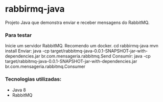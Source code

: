 # rabbirmq-java

Projeto Java que demonstra enviar e receber mensagens do RabbitMQ.

### Para testar
Inicie um servidor RabbitMQ. Recomendo um docker.
cd rabbirmq-java
mvn install
Enviar: java -cp target/rabbitmq-java-0.0.1-SNAPSHOT-jar-with-dependencies.jar br.com.mensageria.rabbitmq.Send
Consumir: java -cp target/rabbitmq-java-0.0.1-SNAPSHOT-jar-with-dependencies.jar br.com.mensageria.rabbitmq.Consumer

### Tecnologias utilizadas:
* Java 8
* RabbitMQ


